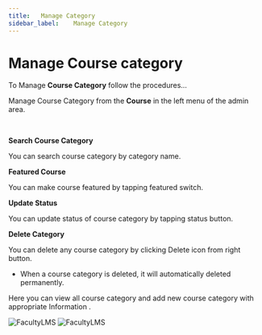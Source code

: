 ```yaml
---
title:   Manage Category
sidebar_label:    Manage Category
---
```


# Manage Course category
To Manage **Course Category** follow the procedures…


 Manage Course Category from the **Course** in the left menu of the admin area.

&nbsp;

**Search Course Category**

 You can search course category by category name.



**Featured Course**

 You can make course featured by tapping featured switch.


**Update Status**

 You can update status of course category by tapping status button.


**Delete Category**

You can delete any course category by clicking Delete icon from right button. 
- When a course category is deleted, it will automatically deleted permanently.


 Here you can view all course category and add new course category with appropriate Information .

![FacultyLMS](/assets/ovoy/course_categories.png)
![FacultyLMS](/assets/ovoy/create_new_category.png)


